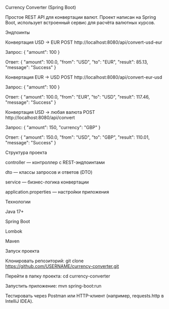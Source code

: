 Currency Converter (Spring Boot)

Простое REST API для конвертации валют.
Проект написан на Spring Boot, использует встроенный сервис для расчёта валютных курсов.

Эндпоинты

Конвертация USD → EUR
POST http://localhost:8080/api/convert-usd-eur

Запрос:
{ "amount": 100 }

Ответ:
{
"amount": 100.0,
"from": "USD",
"to": "EUR",
"result": 85.13,
"message": "Success"
}

Конвертация EUR → USD
POST http://localhost:8080/api/convert-eur-usd

Запрос:
{ "amount": 100 }

Ответ:
{
"amount": 100.0,
"from": "EUR",
"to": "USD",
"result": 117.46,
"message": "Success"
}

Конвертация USD → любая валюта
POST http://localhost:8080/api/convert

Запрос:
{ "amount": 150, "currency": "GBP" }

Ответ:
{
"amount": 150.0,
"from": "USD",
"to": "GBP",
"result": 110.01,
"message": "Success"
}

Структура проекта

controller — контроллер с REST-эндпоинтами

dto — классы запросов и ответов (DTO)

service — бизнес-логика конвертации

application.properties — настройки приложения

Технологии

Java 17+

Spring Boot

Lombok

Maven

Запуск проекта

Клонировать репозиторий:
git clone https://github.com/USERNAME/currency-converter.git

Перейти в папку проекта:
cd currency-converter

Запустить приложение:
mvn spring-boot:run

Тестировать через Postman или HTTP-клиент (например, requests.http в IntelliJ IDEA).
